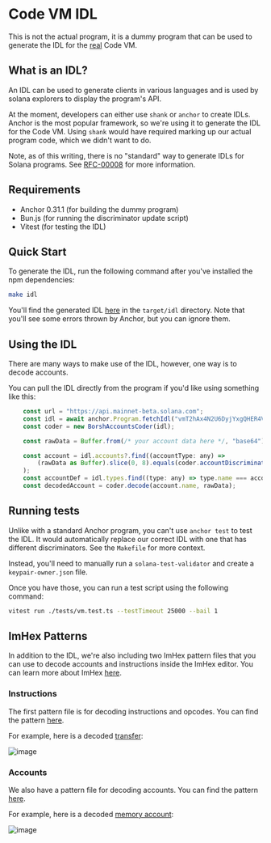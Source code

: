 # Code VM IDL
This is not the actual program, it is a dummy program that can be used to 
generate the IDL for the [real](https://github.com/code-payments/code-vm/tree/main/program) Code VM. 

## What is an IDL?
An IDL can be used to generate clients in various languages and is used by
solana explorers to display the program's API.

At the moment, developers can either use `shank` or `anchor` to create IDLs.
Anchor is the most popular framework, so we're using it to generate the IDL for
the Code VM. Using `shank` would have required marking up our actual program
code, which we didn't want to do.

Note, as of this writing, there is no "standard" way to generate IDLs for Solana
programs. See [RFC-00008](https://forum.solana.com/t/srfc-00008-idl-standard/66)
for more information.

## Requirements

- Anchor 0.31.1 (for building the dummy program)
- Bun.js (for running the discriminator update script)
- Vitest (for testing the IDL)

## Quick Start

To generate the IDL, run the following command after you've installed the npm
dependencies:

```bash
make idl
```

You'll find the generated IDL
[here](https://github.com/code-payments/code-vm/blob/main/idl/code_vm.json) in
the `target/idl` directory. Note that you'll see some errors thrown by Anchor,
but you can ignore them.

## Using the IDL

There are many ways to make use of the IDL, however, one way is to decode accounts.

You can pull the IDL directly from the program if you'd like using something like this:

```js
    const url = "https://api.mainnet-beta.solana.com";
    const idl = await anchor.Program.fetchIdl("vmT2hAx4N2U6DyjYxgQHER4VGC8tHJCfHNsSepBKCJZ", getProvider(url));
    const coder = new BorshAccountsCoder(idl);

    const rawData = Buffer.from(/* your account data here */, "base64");

    const account = idl.accounts?.find((accountType: any) =>
        (rawData as Buffer).slice(0, 8).equals(coder.accountDiscriminator(accountType.name))
    );
    const accountDef = idl.types.find((type: any) => type.name === account.name);
    const decodedAccount = coder.decode(account.name, rawData);
```

## Running tests

Unlike with a standard Anchor program, you can't use `anchor test` to test the
IDL. It would automatically replace our correct IDL with one that has different
discriminators. See the `Makefile` for more context.

Instead, you'll need to manually run a `solana-test-validator` and create a
`keypair-owner.json` file.

Once you have those, you can run a test script using the following command:
    
```bash
vitest run ./tests/vm.test.ts --testTimeout 25000 --bail 1
```

## ImHex Patterns

In addition to the IDL, we're also including two ImHex pattern files that you
can use to decode accounts and instructions inside the ImHex editor. You can
learn more about ImHex [here](https://imhex.werwolv.net/).

### Instructions

The first pattern file is for decoding instructions and opcodes. You can find the pattern
[here](https://github.com/code-payments/code-vm/blob/main/idl/code_vm.instructions.hexpat).

For example, here is a decoded [transfer](https://github.com/code-payments/code-vm/blob/main/program/src/opcode/transfer.rs):

![image](https://github.com/user-attachments/assets/111180c5-2652-4603-9d75-1c3fee3d267b)

### Accounts

We also have a pattern file for decoding accounts. You can find the pattern
[here](https://github.com/code-payments/code-vm/blob/main/idl/code_vm.accounts.hexpat).

For example, here is a decoded [memory account](https://github.com/code-payments/code-vm/blob/main/api/src/cvm/state/memory.rs#L43C12-L43C25):

![image](https://github.com/user-attachments/assets/f2184e1f-8c1f-4774-a88b-8a169e72ebff)
